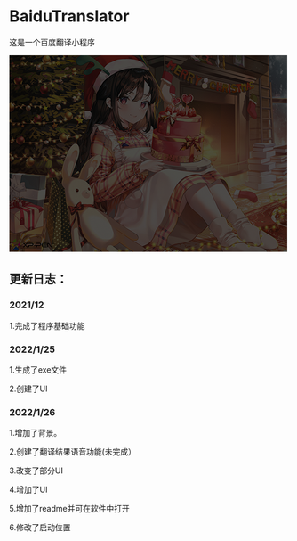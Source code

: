 # BaiduTranslator

这是一个百度翻译小程序

![效果图](https://github.com/BinL233/BaiduTranslator/blob/main/Images/2.png)


## 更新日志：

### 2021/12

1.完成了程序基础功能




### 2022/1/25

1.生成了exe文件

2.创建了UI




### 2022/1/26

1.增加了背景。

2.创建了翻译结果语音功能(未完成）

3.改变了部分UI

4.增加了UI

5.增加了readme并可在软件中打开

6.修改了启动位置
